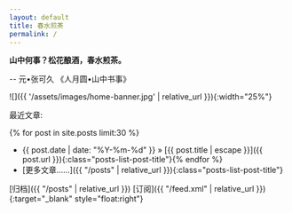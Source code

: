 ```yaml
---
layout: default
title: 春水煎茶
permalink: /
---
```


**山中何事？松花酿酒，春水煎茶。**

-- 元•张可久 《人月圆•山中书事》

![]({{ '/assets/images/home-banner.jpg' | relative_url }}){:width="25%"}


最近文章:

{% for post in site.posts limit:30 %}
* <span class="posts-list-post-date">{{ post.date | date: "%Y-%m-%d" }}</span> »
  [{{ post.title | escape }}]({{ post.url }}){:class="posts-list-post-title"}{% endfor %}
* [更多文章...…]({{ "/posts" | relative_url }}){:class="posts-list-post-title"}

<div class="bottom-nav" markdown="1">
[归档]({{ "/posts" | relative_url }})
[订阅]({{ "/feed.xml"  | relative_url }}){:target="_blank" style="float:right"}
</div>
